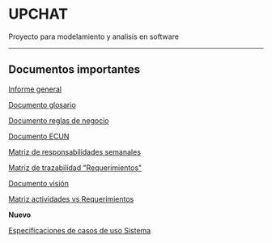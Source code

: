 # UPCHAT
Proyecto para modelamiento y analisis en software
___
## Documentos importantes

[Informe general](https://docs.google.com/document/d/1e1wzk9Em-UftwJMIq15TpgHh5qZ3-Fja/edit?usp=sharing&ouid=110572308531776728567&rtpof=true&sd=true)

[Documento glosario](https://docs.google.com/document/d/1ZnTEP7Zw6MJWlxpiMsmPP8cSpmFH3yxl/edit?usp=sharing&ouid=110572308531776728567&rtpof=true&sd=true)

[Documento reglas de negocio](https://docs.google.com/document/d/1M9eDRuETT_2H45TWJwuuds5H_Lno_s1M/edit?usp=sharing&ouid=110572308531776728567&rtpof=true&sd=true)

[Documento ECUN](https://docs.google.com/document/d/1tmhfy_PGzAIj_Ye3Z79bCvrjGWNPdBgB/edit?usp=share_link&ouid=110572308531776728567&rtpof=true&sd=true)

[Matriz de responsabilidades semanales](https://docs.google.com/spreadsheets/d/1qe-2qCHQY7GxGPk5y-Viv_7LVrUq8S4A/edit?usp=sharing&ouid=110572308531776728567&rtpof=true&sd=true)

[Matriz de trazabilidad "Requerimientos"](https://docs.google.com/spreadsheets/d/1USD375RgdDLkcrbAqMznaZQkJxc8scA_6cLzxb3il9I/edit?usp=sharing)

[Documento visión](https://docs.google.com/document/d/13Py52JCZXpsL8EgPE-3rnp8hEyxsGhYf/edit?usp=sharing&ouid=110572308531776728567&rtpof=true&sd=true)

[Matriz actividades vs Requerimientos](https://docs.google.com/spreadsheets/d/1CVbEP4HjCo4G4ZMcHLiFUU3IBguiI_ST/edit?usp=share_link&ouid=110572308531776728567&rtpof=true&sd=true)

**Nuevo**

[Especificaciones de casos de uso Sistema](https://docs.google.com/document/d/11QuWWAPkIhWcAxhj4g9ua_fOFPNDwNFS/edit?usp=sharing&ouid=110572308531776728567&rtpof=true&sd=true)
